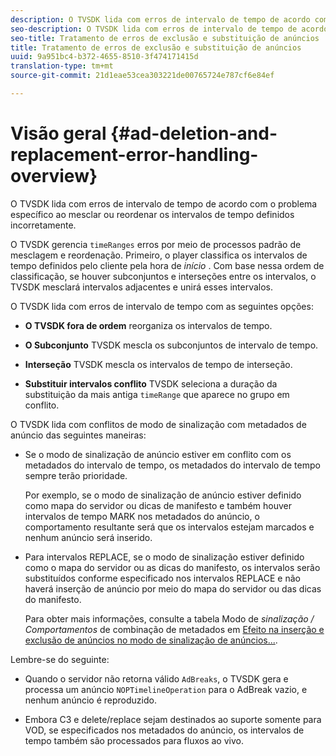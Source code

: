 ```yaml
---
description: O TVSDK lida com erros de intervalo de tempo de acordo com o problema específico ao mesclar ou reordenar os intervalos de tempo definidos incorretamente.
seo-description: O TVSDK lida com erros de intervalo de tempo de acordo com o problema específico ao mesclar ou reordenar os intervalos de tempo definidos incorretamente.
seo-title: Tratamento de erros de exclusão e substituição de anúncios
title: Tratamento de erros de exclusão e substituição de anúncios
uuid: 9a951bc4-b372-4655-8510-3f474171415d
translation-type: tm+mt
source-git-commit: 21d1eae53cea303221de00765724e787cf6e84ef

---
```



# Visão geral {#ad-deletion-and-replacement-error-handling-overview}

O TVSDK lida com erros de intervalo de tempo de acordo com o problema específico ao mesclar ou reordenar os intervalos de tempo definidos incorretamente.

O TVSDK gerencia `timeRanges` erros por meio de processos padrão de mesclagem e reordenação. Primeiro, o player classifica os intervalos de tempo definidos pelo cliente pela hora de *início* . Com base nessa ordem de classificação, se houver subconjuntos e interseções entre os intervalos, o TVSDK mesclará intervalos adjacentes e unirá esses intervalos.

O TVSDK lida com erros de intervalo de tempo com as seguintes opções:

* **O TVSDK fora de ordem** reorganiza os intervalos de tempo.

* **O Subconjunto** TVSDK mescla os subconjuntos de intervalo de tempo.

* **Interseção** TVSDK mescla os intervalos de tempo de interseção.

* **Substituir intervalos conflito** TVSDK seleciona a duração da substituição da mais antiga `timeRange` que aparece no grupo em conflito.

O TVSDK lida com conflitos de modo de sinalização com metadados de anúncio das seguintes maneiras:

* Se o modo de sinalização de anúncio estiver em conflito com os metadados do intervalo de tempo, os metadados do intervalo de tempo sempre terão prioridade.

   Por exemplo, se o modo de sinalização de anúncio estiver definido como mapa do servidor ou dicas de manifesto e também houver intervalos de tempo MARK nos metadados do anúncio, o comportamento resultante será que os intervalos estejam marcados e nenhum anúncio será inserido.
* Para intervalos REPLACE, se o modo de sinalização estiver definido como o mapa do servidor ou as dicas do manifesto, os intervalos serão substituídos conforme especificado nos intervalos REPLACE e não haverá inserção de anúncio por meio do mapa do servidor ou das dicas do manifesto.

   Para obter mais informações, consulte a tabela Modo de *sinalização / Comportamentos* de combinação de metadados em [Efeito na inserção e exclusão de anúncios no modo de sinalização de anúncios...](../../../../tvsdk-2.7-for-android/ad-insertion/delete-replace-content-vod/c-psdk-android-2.7-signaling-mode-metadata-combos-android.md#c_psdk_signaling-mode-metadata-combos-android).

Lembre-se do seguinte:

* Quando o servidor não retorna válido `AdBreaks`, o TVSDK gera e processa um anúncio `NOPTimelineOperation` para o AdBreak vazio, e nenhum anúncio é reproduzido.

* Embora C3 e delete/replace sejam destinados ao suporte somente para VOD, se especificados nos metadados do anúncio, os intervalos de tempo também são processados para fluxos ao vivo.

